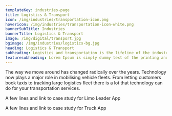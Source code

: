 ```yaml
---
templateKey: industries-page
title: Logistics & Transport
icon: /img/industries/transportation-icon.png
hovericon: /img/industries/transportation-icon-white.png
bannerSubTitle: Industries
bannerTitle: Logistics & Transport
image: /img/digital/transport.jpg
bgimage: /img/industries/logistics-bg.jpg
heading: Logistics & Transport
subheading: Logistics and transportation is the lifeline of the industry and economy. Use of IOT and software is modernising this age old business at a never before pace. You dont want to be left out !
featuresubheading: Lorem Ipsum is simply dummy text of the printing and typesetting industry. Lorem Ipsum has been the industry's standard dummy text
---
```


The way we move around has changed radically over the years. Technology now plays a major role in mobilising vehicle fleets. From letting customers book taxis to tracking large logistics fleet there is a lot that technology can do for your transportation services.

A few lines and link to case study for Limo Leader App

A few lines and link to case study for Truck App
